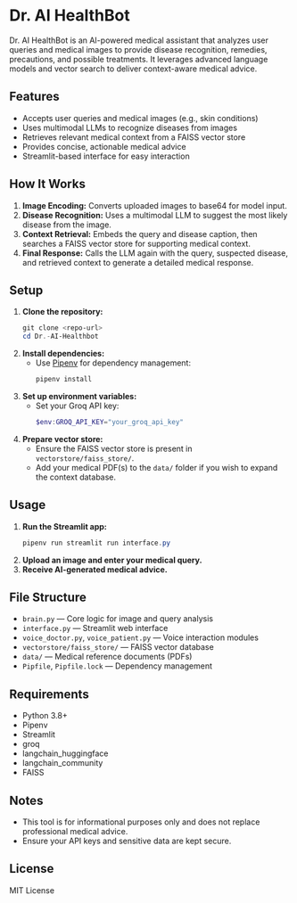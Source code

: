 # Dr. AI HealthBot

Dr. AI HealthBot is an AI-powered medical assistant that analyzes user queries and medical images to provide disease recognition, remedies, precautions, and possible treatments. It leverages advanced language models and vector search to deliver context-aware medical advice.

## Features
- Accepts user queries and medical images (e.g., skin conditions)
- Uses multimodal LLMs to recognize diseases from images
- Retrieves relevant medical context from a FAISS vector store
- Provides concise, actionable medical advice
- Streamlit-based interface for easy interaction

## How It Works
1. **Image Encoding:** Converts uploaded images to base64 for model input.
2. **Disease Recognition:** Uses a multimodal LLM to suggest the most likely disease from the image.
3. **Context Retrieval:** Embeds the query and disease caption, then searches a FAISS vector store for supporting medical context.
4. **Final Response:** Calls the LLM again with the query, suspected disease, and retrieved context to generate a detailed medical response.

## Setup
1. **Clone the repository:**
   ```powershell
   git clone <repo-url>
   cd Dr.-AI-Healthbot
   ```
2. **Install dependencies:**
   - Use [Pipenv](https://pipenv.pypa.io/en/latest/) for dependency management:
     ```powershell
     pipenv install
     ```
3. **Set up environment variables:**
   - Set your Groq API key:
     ```powershell
     $env:GROQ_API_KEY="your_groq_api_key"
     ```
4. **Prepare vector store:**
   - Ensure the FAISS vector store is present in `vectorstore/faiss_store/`.
   - Add your medical PDF(s) to the `data/` folder if you wish to expand the context database.

## Usage
1. **Run the Streamlit app:**
   ```powershell
   pipenv run streamlit run interface.py
   ```
2. **Upload an image and enter your medical query.**
3. **Receive AI-generated medical advice.**

## File Structure
- `brain.py` — Core logic for image and query analysis
- `interface.py` — Streamlit web interface
- `voice_doctor.py`, `voice_patient.py` — Voice interaction modules
- `vectorstore/faiss_store/` — FAISS vector database
- `data/` — Medical reference documents (PDFs)
- `Pipfile`, `Pipfile.lock` — Dependency management

## Requirements
- Python 3.8+
- Pipenv
- Streamlit
- groq
- langchain_huggingface
- langchain_community
- FAISS

## Notes
- This tool is for informational purposes only and does not replace professional medical advice.
- Ensure your API keys and sensitive data are kept secure.

## License
MIT License
